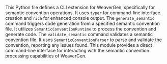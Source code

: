 This Python file defines a CLI extension for WeaverGen, specifically for semantic convention operations.
It uses `typer` for command-line interface creation and `rich` for enhanced console output.
The `generate_semantic` command triggers code generation from a specified semantic convention file.
It utilizes `SemanticConventionRuntime` to process the convention and generate code.
The `validate_semantic` command validates a semantic convention file.
It uses `SemanticConventionParser` to parse and validate the convention, reporting any issues found.
This module provides a direct command-line interface for interacting with the semantic convention processing capabilities of WeaverGen.